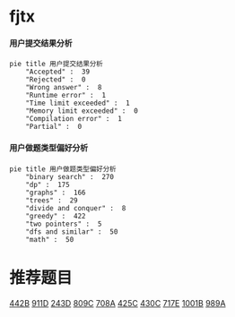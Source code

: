 # fjtx

<!-- tabs:start -->



#### **用户提交结果分析**

```mermaid
pie title 用户提交结果分析
    "Accepted" :  39
    "Rejected" :  0
    "Wrong answer" :  8
    "Runtime error" :  1
    "Time limit exceeded" :  1
    "Memory limit exceeded" :  0
    "Compilation error" :  1
    "Partial" :  0
```

#### **用户做题类型偏好分析**

```mermaid
pie title 用户做题类型偏好分析
    "binary search" :  270
    "dp" :  175
    "graphs" :  166
    "trees" :  29
    "divide and conquer" :  8
    "greedy" :  422
    "two pointers" :  5
    "dfs and similar" :  50
    "math" :  50
```



<!-- tabs:end -->
# 推荐题目
[442B](https://codeforces.com/contest/442/problem/B)
[911D](https://codeforces.com/contest/911/problem/D)
[243D](https://codeforces.com/contest/243/problem/D)
[809C](https://codeforces.com/contest/809/problem/C)
[708A](https://codeforces.com/contest/708/problem/A)
[425C](https://codeforces.com/contest/425/problem/C)
[430C](https://codeforces.com/contest/430/problem/C)
[717E](https://codeforces.com/contest/717/problem/E)
[1001B](https://codeforces.com/contest/1001/problem/B)
[989A](https://codeforces.com/contest/989/problem/A)
